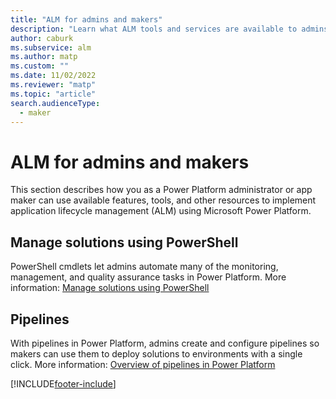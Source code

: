 ```yaml
---
title: "ALM for admins and makers"
description: "Learn what ALM tools and services are available to admins when creating and publishing solutions."
author: caburk
ms.subservice: alm
ms.author: matp
ms.custom: ""
ms.date: 11/02/2022
ms.reviewer: "matp"
ms.topic: "article"
search.audienceType: 
  - maker
---
```


# ALM for admins and makers

This section describes how you as a Power Platform administrator or app maker can use available features, tools, and other resources to implement application lifecycle management (ALM) using Microsoft Power Platform.

## Manage solutions using PowerShell

PowerShell cmdlets let admins automate many of the monitoring, management, and quality assurance tasks in Power Platform. More information: [Manage solutions using PowerShell](powershell-api.md)

## Pipelines

With pipelines in Power Platform, admins create and configure pipelines so makers can use them to deploy solutions to environments with a single click. More information: [Overview of pipelines in Power Platform](pipelines.md)

[!INCLUDE[footer-include](../includes/footer-banner.md)]
